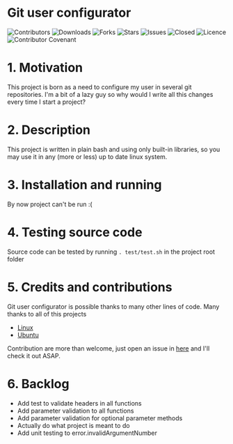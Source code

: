 # Git user configurator

![Contributors](https://img.shields.io/github/contributors/tpalanques/git-user-configurator?style=plastic)
![Downloads](https://img.shields.io/github/downloads/tpalanques/git-user-configurator/total)
![Forks](https://img.shields.io/github/forks/tpalanques/git-user-configurator)
![Stars](https://img.shields.io/github/stars/tpalanques/git-user-configurator)
![Issues](https://img.shields.io/github/issues/tpalanques/git-user-configurator)
![Closed](https://img.shields.io/github/issues-closed-raw/tpalanques/git-user-configurator)
![Licence](https://img.shields.io/github/license/tpalanques/git-user-configurator)
![Contributor Covenant](https://img.shields.io/badge/Contributor%20Covenant-2.1-4baaaa.svg)

# 1. Motivation
This project is born as a need to configure my user in several git repositories.
I'm a bit of a lazy guy so why would I write all this changes every time I start
a project?

# 2. Description
This project is written in plain bash and using only built-in libraries, so you
may use it in any (more or less) up to date linux system.

# 3. Installation and running
By now project can't be run :(

# 4. Testing source code
Source code can be tested by running `. test/test.sh` in the project root folder

# 5. Credits and contributions
Git user configurator is possible thanks to many other lines of code. 
Many thanks to all of this projects
+ [Linux](https://www.linux.org/)
+ [Ubuntu](https://ubuntu.com/)

Contribution are more than welcome, just open an issue in [here](https://github.com/tpalanques/git-user-configurator/issues/new/choose)
and I'll check it out ASAP.

# 6. Backlog
* Add test to validate headers in all functions
* Add parameter validation to all functions
* Add parameter validation for optional parameter methods
* Actually do what project is meant to do
* Add unit testing to error.invalidArgumentNumber
